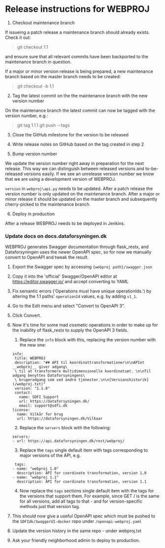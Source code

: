 # Release instructions for WEBPROJ

1. Checkout maintenance branch

If issueing a patch release a maintenance branch should already exists. Check it out:

> git checkout 1.1

and ensure sure that all relevant commits have been backported to the maintenance branch in question.

If a major or minor version release is being prepared, a new maintenance branch based on the
master branch needs to be created:

> git checkout -b 1.1

2. Tag the latest commit on the the maintenance branch with the new version number

On the maintenance branch the latest commit can now be tagged with the version number, e.g.:

> git tag 1.1.1
> git push --tags

3. Close the GitHub milestone for the version to be released

4. Write release notes on GitHub based on the tag created in step 2

5. Bump version number

We update the version number right away in preparation for the next release. This way we can distinguish
between released versions and to-be-released versions easily. If we see an unrelease version number we know
that we are using a development version of WEBPROJ.

`version` in `webproj\api.py` needs to be updated. After a patch release the version number is only updated
on the maintenance branch. After a major or minor release it should be updated on the master branch and subsequently
cherry-picked to the maintenance branch.

6. Deploy in production

After a release WEBPROJ needs to be deployed in Jenkins.

### Update docs on docs.dataforsyningen.dk
WEBPROJ generates Swagger documentation through flask_restx, and Dataforsyningen uses the newer OpenAPI spec, so for now we manually convert to OpenAPI and tweak the result.

1. Export the Swagger spec by accessing `{webproj path}/swagger.json`
2. Copy it into the 'official' Swagger/OpenAPI editor at https://editor.swagger.io/ and accept converting to YAML
3. Fix semantic errors ('Operations must have unique operationIds.') by altering the 1.1 paths' `operationId` values, e.g. by adding `v1_1`.
4. Go to the Edit menu and select "Convert to OpenAPI 3".
5. Click Convert.
6. Now it's time for some mad cosmetic operations in order to make up for the inability of flask_restx to supply the OpenAPI 3 fields.
   1. Replace the `info` block with this, replacing the version number with the new one:
   ```
   info:
    title: WEBPROJ
    description: "## API til koordinattransformationer\n\nAPIet __webproj__ giver adgang\
    \ til at transformere multidimensionelle koordinatsæt. \n\nTil adgang benyttes Dataforsyningens\
    \ brugeradgang som ved andre tjenester.\n\n[Versionshistorik](/webproj.txt)"
    version: "1.1.0"
    contact:
      name: SDFI Support
      url: https://dataforsyningen.dk/
      email: support@sdfi.dk
   license:
     name: Vilkår for brug
     url: https://dataforsyningen.dk/Vilkaar
    ```

   2. Replace the `servers` block with the following:
   ```
   servers:
   - url: https://api.dataforsyningen.dk/rest/webproj/
   ```
   3. Replace the `tags` single default item with tags corresponding to major versions of the API, e.g.
   ```
    tags:
   - name: "webproj 1.0"
     description: API for coordinate transformation, version 1.0
   - name: "webproj 1.1"
     description: API for coordinate transformation, version 1.1
      ```
   4. Now replace the `tags` sections single default item with the tags for the versions that support them. For example, since GET / is the same for all versions, add all tags to that - and for version-specific methods just that version tag.
7. This should now give a useful OpenAPI spec which must be pushed to the `SDFIdk/SwaggerUI-docker` repo under `/openapi-webproj.yaml`
8. Update the version history in the same repo - under webproj.txt
9. Ask your friendly neighborhood admin to deploy to production.
